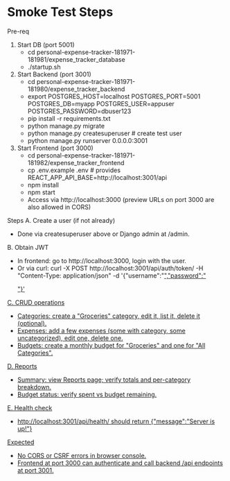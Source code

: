 # Smoke Test Steps

Pre-req
1) Start DB (port 5001)
   - cd personal-expense-tracker-181971-181981/expense_tracker_database
   - ./startup.sh
2) Start Backend (port 3001)
   - cd personal-expense-tracker-181971-181980/expense_tracker_backend
   - export POSTGRES_HOST=localhost POSTGRES_PORT=5001 POSTGRES_DB=myapp POSTGRES_USER=appuser POSTGRES_PASSWORD=dbuser123
   - pip install -r requirements.txt
   - python manage.py migrate
   - python manage.py createsuperuser  # create test user
   - python manage.py runserver 0.0.0.0:3001
3) Start Frontend (port 3000)
   - cd personal-expense-tracker-181971-181982/expense_tracker_frontend
   - cp .env.example .env  # provides REACT_APP_API_BASE=http://localhost:3001/api
   - npm install
   - npm start
   - Access via http://localhost:3000 (preview URLs on port 3000 are also allowed in CORS)

Steps
A. Create a user (if not already)
   - Done via createsuperuser above or Django admin at /admin.

B. Obtain JWT
   - In frontend: go to http://localhost:3000, login with the user.
   - Or via curl:
     curl -X POST http://localhost:3001/api/auth/token/ -H "Content-Type: application/json" -d '{"username":"<u>","password":"<p>"}'

C. CRUD operations
   - Categories: create a "Groceries" category, edit it, list it, delete it (optional).
   - Expenses: add a few expenses (some with category, some uncategorized), edit one, delete one.
   - Budgets: create a monthly budget for "Groceries" and one for "All Categories".

D. Reports
   - Summary: view Reports page; verify totals and per-category breakdown.
   - Budget status: verify spent vs budget remaining.

E. Health check
   - http://localhost:3001/api/health/ should return {"message":"Server is up!"}

Expected
- No CORS or CSRF errors in browser console.
- Frontend at port 3000 can authenticate and call backend /api endpoints at port 3001.
